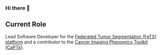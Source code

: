 ### Hi there 👋

<!--
**sarthakpati/sarthakpati** is a ✨ _special_ ✨ repository because its `README.md` (this file) appears on your GitHub profile.

Here are some ideas to get you started:

- 🔭 I’m currently working on ...
- 🌱 I’m currently learning ...
- 👯 I’m looking to collaborate on ...
- 🤔 I’m looking for help with ...
- 💬 Ask me about ...
- 📫 How to reach me: ...
- 😄 Pronouns: ...
- ⚡ Fun fact: ...
-->

## Current Role
Lead Software Developer for the [Federated Tumor Segmentation (FeTS) platform](https://www.fets.ai/) and a contributor to the [Cancer Imaging Phenomics Toolkit (CaPTk)](https://www.med.upenn.edu/cbica/captk/).
